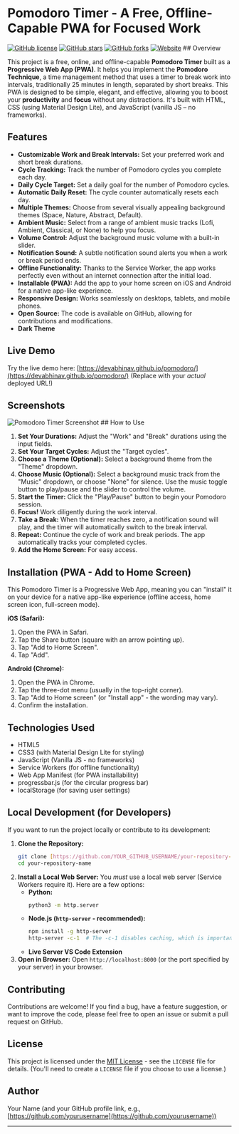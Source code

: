 # Pomodoro Timer - A Free, Offline-Capable PWA for Focused Work

[![GitHub license](https://img.shields.io/github/license/YOUR_GITHUB_USERNAME/your-repository-name)](https://github.com/YOUR_GITHUB_USERNAME/your-repository-name/blob/main/LICENSE) [![GitHub stars](https://img.shields.io/github/stars/YOUR_GITHUB_USERNAME/your-repository-name)](https://github.com/YOUR_GITHUB_USERNAME/your-repository-name/stargazers)
[![GitHub forks](https://img.shields.io/github/forks/YOUR_GITHUB_USERNAME/your-repository-name)](https://github.com/YOUR_GITHUB_USERNAME/your-repository-name/network)
[![Website](https://img.shields.io/website?url=https%3A%2F%2Fdevabhinav.github.io%2Fpomodoro%2F)](https://devabhinav.github.io/pomodoro/) ## Overview

This project is a free, online, and offline-capable **Pomodoro Timer** built as a **Progressive Web App (PWA)**.  It helps you implement the **Pomodoro Technique**, a time management method that uses a timer to break work into intervals, traditionally 25 minutes in length, separated by short breaks. This PWA is designed to be simple, elegant, and effective, allowing you to boost your **productivity** and **focus** without any distractions.  It's built with HTML, CSS (using Material Design Lite), and JavaScript (vanilla JS – no frameworks).

## Features

*   **Customizable Work and Break Intervals:** Set your preferred work and short break durations.
*   **Cycle Tracking:** Track the number of Pomodoro cycles you complete each day.
*   **Daily Cycle Target:** Set a daily goal for the number of Pomodoro cycles.
*   **Automatic Daily Reset:** The cycle counter automatically resets each day.
*   **Multiple Themes:** Choose from several visually appealing background themes (Space, Nature, Abstract, Default).
*   **Ambient Music:** Select from a range of ambient music tracks (Lofi, Ambient, Classical, or None) to help you focus.
*   **Volume Control:** Adjust the background music volume with a built-in slider.
*   **Notification Sound:**  A subtle notification sound alerts you when a work or break period ends.
*   **Offline Functionality:**  Thanks to the Service Worker, the app works perfectly even without an internet connection after the initial load.
*   **Installable (PWA):** Add the app to your home screen on iOS and Android for a native app-like experience.
*   **Responsive Design:**  Works seamlessly on desktops, tablets, and mobile phones.
*   **Open Source:** The code is available on GitHub, allowing for contributions and modifications.
*  **Dark Theme**

## Live Demo

Try the live demo here: [https://devabhinav.github.io/pomodoro/](https://devabhinav.github.io/pomodoro/)  (Replace with your *actual* deployed URL!)

## Screenshots

![Pomodoro Timer Screenshot](images/screenshot.png) ## How to Use

1.  **Set Your Durations:** Adjust the "Work" and "Break" durations using the input fields.
2.  **Set Your Target Cycles:** Adjust the "Target cycles".
3.  **Choose a Theme (Optional):** Select a background theme from the "Theme" dropdown.
4.  **Choose Music (Optional):** Select a background music track from the "Music" dropdown, or choose "None" for silence.  Use the music toggle button to play/pause and the slider to control the volume.
5.  **Start the Timer:** Click the "Play/Pause" button to begin your Pomodoro session.
6.  **Focus!**  Work diligently during the work interval.
7.  **Take a Break:** When the timer reaches zero, a notification sound will play, and the timer will automatically switch to the break interval.
8.  **Repeat:** Continue the cycle of work and break periods. The app automatically tracks your completed cycles.
9. **Add the Home Screen:** For easy access.

## Installation (PWA - Add to Home Screen)

This Pomodoro Timer is a Progressive Web App, meaning you can "install" it on your device for a native app-like experience (offline access, home screen icon, full-screen mode).

**iOS (Safari):**

1.  Open the PWA in Safari.
2.  Tap the Share button (square with an arrow pointing up).
3.  Tap "Add to Home Screen".
4.  Tap "Add".

**Android (Chrome):**

1.  Open the PWA in Chrome.
2.  Tap the three-dot menu (usually in the top-right corner).
3.  Tap "Add to Home screen" (or "Install app" - the wording may vary).
4.  Confirm the installation.

## Technologies Used

*   HTML5
*   CSS3 (with Material Design Lite for styling)
*   JavaScript (Vanilla JS - no frameworks)
*   Service Workers (for offline functionality)
*   Web App Manifest (for PWA installability)
*   progressbar.js (for the circular progress bar)
*   localStorage (for saving user settings)

## Local Development (for Developers)

If you want to run the project locally or contribute to its development:

1.  **Clone the Repository:**
    ```bash
    git clone [https://github.com/YOUR_GITHUB_USERNAME/your-repository-name.git](https://www.google.com/search?q=https://github.com/YOUR_GITHUB_USERNAME/your-repository-name.git)
    cd your-repository-name
    ```
2.  **Install a Local Web Server:** You *must* use a local web server (Service Workers require it).  Here are a few options:
    *   **Python:**
        ```bash
        python3 -m http.server
        ```
    *   **Node.js (`http-server` - recommended):**
        ```bash
        npm install -g http-server
        http-server -c-1  # The -c-1 disables caching, which is important for development
        ```
    *  **Live Server VS Code Extension**
3.  **Open in Browser:**  Open `http://localhost:8000` (or the port specified by your server) in your browser.

## Contributing

Contributions are welcome!  If you find a bug, have a feature suggestion, or want to improve the code, please feel free to open an issue or submit a pull request on GitHub.

## License

This project is licensed under the [MIT License](LICENSE) - see the `LICENSE` file for details.  (You'll need to create a `LICENSE` file if you choose to use a license.)

## Author

Your Name (and your GitHub profile link, e.g., [https://github.com/yourusername](https://github.com/yourusername))

---